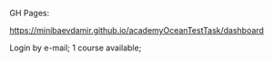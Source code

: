   GH Pages:

  https://minibaevdamir.github.io/academyOceanTestTask/dashboard

  Login by e-mail;
  1 course available;


